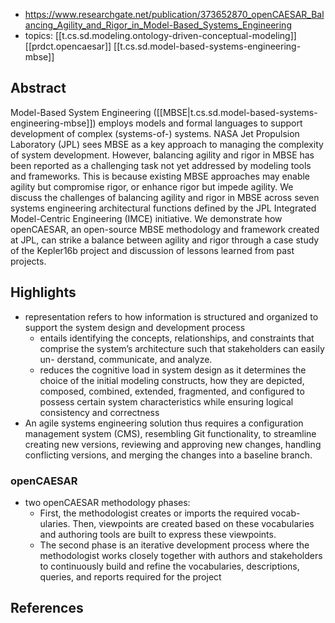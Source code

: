 
- https://www.researchgate.net/publication/373652870_openCAESAR_Balancing_Agility_and_Rigor_in_Model-Based_Systems_Engineering
- topics: [[t.cs.sd.modeling.ontology-driven-conceptual-modeling]] [[prdct.opencaesar]] [[t.cs.sd.model-based-systems-engineering-mbse]]

## Abstract

Model-Based System Engineering ([[MBSE|t.cs.sd.model-based-systems-engineering-mbse]]) employs models and formal languages to support development of complex (systems-of-) systems. NASA Jet Propulsion Laboratory (JPL) sees MBSE as a key approach to managing the complexity of system development. However, balancing agility and rigor in MBSE has been reported as a challenging task not yet addressed by modeling tools and frameworks. This is because existing MBSE approaches may enable agility but compromise rigor, or enhance rigor but impede agility. We discuss the challenges of balancing agility and rigor in MBSE across seven systems engineering architectural functions defined by the JPL Integrated Model-Centric Engineering (IMCE) initiative. We demonstrate how openCAESAR, an open-source MBSE methodology and framework created at JPL, can strike a balance between agility and rigor through a case study of the Kepler16b project and discussion of lessons learned from past projects.


## Highlights

- representation refers to how information is structured and organized to support the system design and development process
  -  entails identifying the concepts, relationships, and constraints that comprise the system’s architecture such that stakeholders can easily un- derstand, communicate, and analyze.
  -  reduces the cognitive load in system design as it determines the choice of the initial modeling constructs, how they are depicted, composed, combined, extended, fragmented, and configured to possess certain system characteristics while ensuring logical consistency and correctness
- An agile systems engineering solution thus requires a configuration management system (CMS), resembling Git functionality, to streamline creating new versions, reviewing and approving new changes, handling conflicting versions, and merging the changes into a baseline branch.  

### openCAESAR

- two openCAESAR methodology phases:
  - First, the methodologist creates or imports the required vocab- ularies. Then, viewpoints are created based on these vocabularies and authoring tools are built to express these viewpoints.
  - The second phase is an iterative development process where the methodologist works closely together with authors and stakeholders to continuously build and refine the vocabularies, descriptions, queries, and reports required for the project


## References

[^7]: [[ar.ontological-metamodeling-and-analysis-using-open-caesar]]